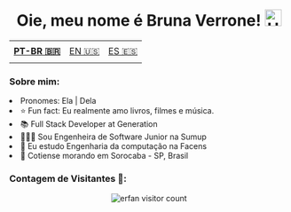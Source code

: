 <h1 align="center">Oie, meu nome é Bruna Verrone! <img alt="Hi There!" width="30px" src="https://camo.githubusercontent.com/35d3d11359a49bf12aebb834cc13fd81b95eff4e/68747470733a2f2f6d656469612e67697068792e636f6d2f6d656469612f6876524a434c467a6361737252346961377a2f67697068792e676966"/></h1>

<table align="center">
    <td height="40px">
      <b>
        <a href="README.md">PT-BR 🇧🇷</a>
      </b>
    </td>
    <td height="40px">
      <a href="readme-en.md">EN 🇺🇸</a>
    </td>
    <td height="40px">
      <a href="readme-es.md">ES 🇪🇸</a>
    </td>
</table>

### Sobre mim: 
 <li> Pronomes: Ela | Dela</li>
 <li>⭐ Fun fact: Eu realmente amo livros, filmes e música.</li>
 <li>📚 Full Stack Developer at Generation </li>
 <li>👩🏻‍💻 Sou Engenheira de Software Junior na Sumup </li>
 <li>📖 Eu estudo Engenharia da computação na Facens </li> 
 <li>📍 Cotiense morando em Sorocaba - SP, Brasil</li>

### Contagem de Visitantes 💜:
<p align="center"><img src="https://profile-counter.glitch.me/{verronebru}/count.svg" alt="erfan visitor count" /></p>
